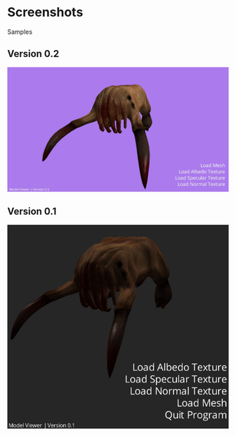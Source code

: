 # Screenshots

Samples

## Version 0.2
![Version 0.2](ver0.2/scr02.jpeg)
## Version 0.1
![Version 0.1](ver0.1/scr01.jpeg)
